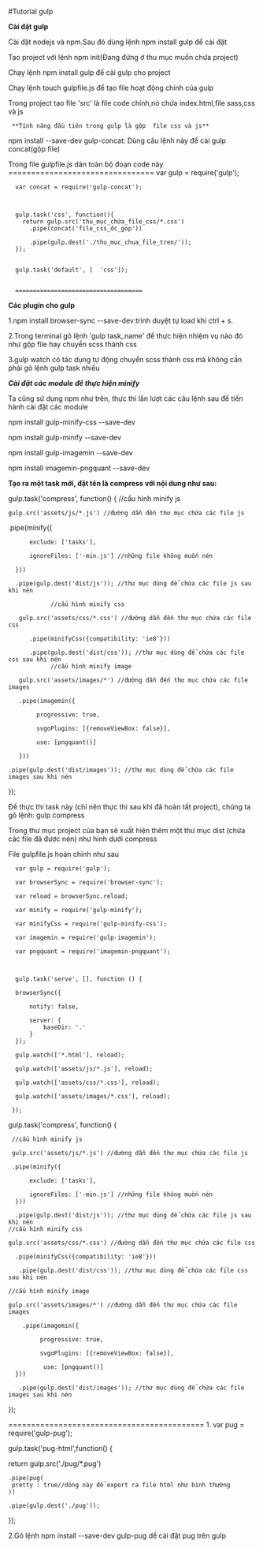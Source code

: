 #Tutorial gulp

  **Cài đặt gulp**

Cài đặt nodejs và npm.Sau đó dùng lệnh npm install gulp để cài đặt 

Tạo project với lệnh npm init(Đang đứng ở thu mục muốn chứa project)

Chạy lệnh npm install gulp để cài gulp cho project

Chạy lệnh touch gulpfile.js để tạo file hoạt động chính của gulp

Trong project tạo file 'src' là file code chính,nó chứa index.html,file sass,css và js

     **Tính năng đầu tiên trong gulp là gộp  file css và js**

npm install --save-dev gulp-concat:  Dùng câu lệnh này để cài gulp concat(gộp file)

Trong file gulpfile.js dán toàn bộ đoạn code này
    ================================
   var gulp = require('gulp');
     
      var concat = require('gulp-concat');
     
      
     
      gulp.task('css', function(){
        return gulp.src('thu_mục_chứa_file_css/*.css')
          .pipe(concat('file_css_dc_gop'))
          
          .pipe(gulp.dest('./thu_muc_chua_file_tren/'));
      });

     
      gulp.task('default', [  'css']);  
      
      
      ====================================
   
      
      
**Các plugin cho gulp**

1.npm install browser-sync --save-dev:trình duyệt tự load khi ctrl + s.

2.Trong terminal gõ lệnh 'gulp task_name' để thực hiện nhiệm vụ nào đó như gộp file hay chuyển scss thành css

3.gulp watch có tác dụng tự động chuyển scss thành css mà không cần phải gõ lệnh gulp task nhiều




***Cài đặt các module để thực hiện minify***

Ta cũng sử dụng npm như trên, thực thi lần lượt các câu lệnh sau để tiến hành cài đặt các module

npm install gulp-minify-css --save-dev

npm install gulp-minify --save-dev

npm install gulp-imagemin --save-dev

npm install imagemin-pngquant --save-dev

**Tạo ra một task mới, đặt tên là compress với nội dung như sau:**


  gulp.task('compress', function() {   //cấu hình minify js

    gulp.src('assets/js/*.js') //đường dẫn đến thư mục chứa các file js

   .pipe(minify({
   
          exclude: ['tasks'],
   
          ignoreFiles: ['-min.js'] //những file không muốn nén
      
      }))
      
      .pipe(gulp.dest('dist/js')); //thư mục dùng để chứa các file js sau khi nén
      
                //cấu hình minify css
       
       gulp.src('assets/css/*.css') //đường dẫn đến thư mục chứa các file css
       
          .pipe(minifyCss({compatibility: 'ie8'}))
         
          .pipe(gulp.dest('dist/css')); //thư mục dùng để chứa các file css sau khi nén
                //cấu hình minify image
        
       gulp.src('assets/images/*') //đường dẫn đến thư mục chứa các file images
       
       .pipe(imagemin({
       
            progressive: true,
            
            svgoPlugins: [{removeViewBox: false}],
            
            use: [pngquant()]
       
       }))
    
    .pipe(gulp.dest('dist/images')); //thư mục dùng để chứa các file images sau khi nén
 
 });
 
 Để thực thi task này (chỉ nên thực thi sau khi đã hoàn tất project), chúng ta gõ lệnh: gulp compress
 
 Trong thư mục project của bạn sẽ xuất hiện thêm một thư mục dist (chứa các file đã được nén) như hình dưới
       compress
  
  File gulpfile.js hoàn chỉnh như sau

      var gulp = require('gulp');

      var browserSync = require('browser-sync');

      var reload = browserSync.reload;

      var minify = require('gulp-minify');

      var minifyCss = require('gulp-minify-css');

      var imagemin = require('gulp-imagemin');

      var pngquant = require('imagemin-pngquant');

      
      
      gulp.task('serve', [], function () {

      browserSync({
      
          notify: false,
          
          server: {
              baseDir: '.'
          }
      });
      
      gulp.watch(['*.html'], reload);
      
      gulp.watch(['assets/js/*.js'], reload);
      
      gulp.watch(['assets/css/*.css'], reload);
      
      gulp.watch(['assets/images/*.css'], reload);
  
     });

  
  
  gulp.task('compress', function() {
  
     //cấu hình minify js
    
     gulp.src('assets/js/*.js') //đường dẫn đến thư mục chứa các file js
     
     .pipe(minify({
      
          exclude: ['tasks'],
          
          ignoreFiles: ['-min.js'] //những file không muốn nén
      }))
      
      .pipe(gulp.dest('dist/js')); //thư mục dùng để chứa các file js sau khi nén
    //cấu hình minify css
    
    gulp.src('assets/css/*.css') //đường dẫn đến thư mục chứa các file css
     
      .pipe(minifyCss({compatibility: 'ie8'}))
    
       .pipe(gulp.dest('dist/css')); //thư mục dùng để chứa các file css sau khi nén
    
    //cấu hình minify image
    
    gulp.src('assets/images/*') //đường dẫn đến thư mục chứa các file images
    
        .pipe(imagemin({
        
             progressive: true,
          
             svgoPlugins: [{removeViewBox: false}],
          
              use: [pngquant()]
      }))
      
       .pipe(gulp.dest('dist/images')); //thư mục dùng để chứa các file images sau khi nén
  });

===========================================
1.
var pug = require('gulp-pug');

gulp.task('pug-html',function() {
 
  return gulp.src('./pug/*.pug')
  
    .pipe(pug(
     pretty : true//dòng này để export ra file html như bình thường
    ))
    
    .pipe(gulp.dest('./pug'));

});

2.Gõ lệnh npm install --save-dev gulp-pug dể cài đặt pug trên gulp

